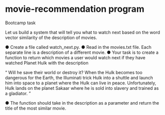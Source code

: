 # movie-recommendation program
Bootcamp task

Let us build a system that will tell you what to watch next based on the word vector similarity of the description of movies.

● Create a file called watch_next.py.
● Read in the movies.txt file. Each separate line is a description of a different movie.
● Your task is to create a function to return which movies a user would watch next if they have watched Planet Hulk with the description 
 
 “ Will he save their world or destroy it? When the Hulk becomes too dangerous for the Earth, the Illuminati trick Hulk into a shuttle and 
    launch him into space to a planet where the Hulk can live in peace. Unfortunately, Hulk lands on the planet Sakaar where he is sold into
    slavery and trained as a gladiator. ” 

● The function should take in the description as a parameter and return the title of the most similar movie.

